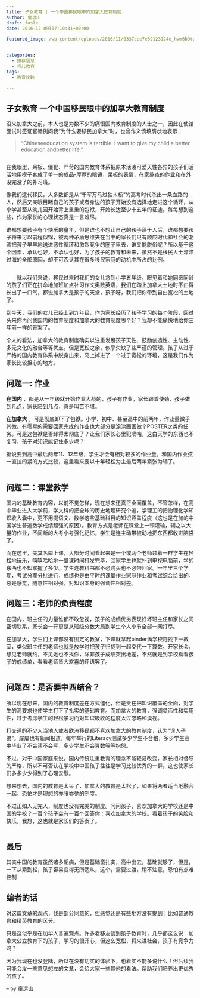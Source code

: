 ```yaml
---
title: 子女教育 | 一个中国移民眼中的加拿大教育制度
author: 童远山
draft: fasle
date: 2016-12-09T07:19:31+00:00

featured_image: /wp-content/uploads/2016/11/0337cee7e59123124e_hwm6b9tzh.jpg


categories:
  - 推荐信息
  - 育儿教育
tags:
  - 教育比较

---
```

## 子女教育 一个中国移民眼中的加拿大教育制度

没来加拿大之前，本人也是为数不少的痛恨国内教育制度的人士之一，因此在使馆面试时签证官循例问我“为什么要移民加拿大”时，也曾作义愤填膺状地表示：

> “Chineseeducation system is terrible. I want to give my child a better education andbetter life.”<figure>

<img decoding="async" src="http://ocai8wgoe.bkt.clouddn.com/img/img_30.jpg" alt="" /> </figure> 

在我眼里，呆板、僵化、严苛的国内教育体系把原本活泼可爱天性各异的孩子们活活地用模子套成了单一的成品-厚厚的眼镜，呆板的表情，在家熬夜的作业和在外没完没了的补习班。

像我们这代移民，大多数都是从“千军万马过独木桥”的高考时代杀出一条血路的人，然后又亲眼目睹自己的孩子或者身边的孩子开始没有选择地走进这个循环，从小学甚至从幼儿园开始背上重重的包袱，开始长达至少十五年的征途。每每想到这些，作为家长的心理状态真是一言难尽。

谁都想要孩子有个快乐的童年，但是谁也不想让自己的孩子落于人后，谁都想要孩子将来可以前程似锦，被两种矛盾思维夹在当中的家长们只有顺应时代和社会的潮流把孩子早早地送进恶性循环和激烈竞争的圈子里去，谁又能脱俗呢？所以基于这个因素，承认也好，不承认也好，为了孩子的教育和未来，虽然不是移民人士漂洋过海的全部原因，却不可否认其在很多移民家庭的动机中所占的比例。<figure>

<img decoding="async" src="http://ocai8wgoe.bkt.clouddn.com/img/img_02.jpeg" alt="" /> </figure> 

　　就以我们来说，移民过来时我们的女儿念到小学五年级，眼见着和她同级同龄的孩子们正在拼命地加班加点补习作文奥数英语，我们在踏上加拿大土地时不由得长出了一口气，都说加拿大是孩子的天堂，孩子呀，我们把你带到自由宽松的土地了。

到今天，我们的女儿已经上到九年级，作为家长经历了孩子学习的每个阶段，回过头来你再问我国内的教育制度和加拿大的教育制度哪个好？我却不能痛快地给你三年前一样的答案了。

个人的看法，加拿大的教育制度确实以注重发展孩子天性、鼓励创造性、主动性、多元文化的融合等等优点。但是宽松之余，似乎欠缺了些严谨的管理。孩子从过于严格的国内教育体系中脱身出来，马上掉进了一个过于宽松的环境，这是我们作为家长比较担心的地方。

## 问题一: 作业

**在国内** ，都是从一年级就开始作业大战的，孩子有作业，家长跟着使劲，孩子做到几点，家长陪到几点，真是叫苦不堪。

**在加拿大** ，可是彻底卸下了包袱。小学、初中、甚至高中的前两年，作业量微乎其微。有零星的需要回家完成的作业也大部分是涂涂画画做个POSTER之类的任务。可是这包袱是否卸得太彻底了？让我们家长心里犯嘀咕，这白天学的东西也不复习，孩子对知识能记住多少呢？

据说要到高中最后两年11、12年级，学生才会有相对较多的作业量。和国内作业弦一直拉的紧的方式比较，这里看来要以十年轻松为主最后两年紧张为辅了。<figure>

<img decoding="async" src="http://ocai8wgoe.bkt.clouddn.com/postImg/16-15455522.jpg" alt="" /> </figure> 

## 问题二：课堂教学

国内的基础教育内容，以前不觉怎样，现在想来还真正全面覆盖，不管怎样，在高中毕业进入大学前，学文科的把全球的历史地理研究个遍，学理工的把物理化学知识收入囊中，更不用提语文、数学这些基础科目的知识涵盖程度（这也是在加的中国学生普遍数学成绩超强的原因）。教育方式是老师在课堂上一顿灌输，辅之以大量的作业，不间断的大考小考强化记忆，学生是连主动带被动地把东西都收进脑袋了。

而在这里，美其名曰上课，大部分时间看起来是一个或两个老师领着一群学生在轻松地玩乐，嘻嘻哈哈地一堂课时间打发完毕，回家学生也就扑到电视电脑前，学的东西也不知掌握了多少。学生连教科书都不必购买也不必带回家。一年里三个学期，考试分期分批进行，成绩也是由平时的课堂作业家庭作业和考试综合给出的。总是感觉，随意性相对强，对知识本身的强调性相对差。

## 问题三：老师的负责程度

在国内，班主任的力量谁都不敢忽视，孩子的成绩优劣表现好坏班主任和家长之间密切联系，家长会一开更是从班级分数大局到学生个人小节全部一网打尽。

在加拿大，学生们上课都没有固定的教室，下课就拿起binder满学校跑找下一教室，类似班主任的老师也就是放学时把孩子归拢到一起交代一下算数。开家长会，想见老师就约，不见她也不找你，除非孩子成绩突出地差，不然就是到学校看看孩子的成绩单，看看老师皆大欢喜的评语罢了。<figure>

<img decoding="async" src="http://ocai8wgoe.bkt.clouddn.com/img/img_58.jpg" alt="" /> </figure> 

## 问题四：是否要中西结合？

所以现在想来，国内的教育制度差在方式僵化，但是贵在把知识覆盖的全面，对学生的高要求也使学生打下了扎实的基础教育。而加拿大的教育，强调灵活性和实用性，过于考虑学生的轻松学习而对知识吸收的程度太过忽略和漠视。

打交道的不少人当地人或者欧洲移民都不喜欢加拿大的教育制度，认为“误人子弟”。屡屡也有新闻报道，每年举行的Literacy测试多少学生不合格，多少学生高中毕业了不会读不会写，多少学生不会算数等等抱怨。

不过，对于中国家庭来说，国内传统注重教育的理念不能轻易改变，家长相对督导的严格，所以不可否认在学校中中国孩子往往是学习比较优秀的一群。这也使家长们多多少少得到了心理安慰。

想来想去，国内的教育是太呆了，加拿大的教育是太松了，如果将两者适当地融合一起，恐怕才是理想的亦张亦弛的制度。

不过正如人无完人，制度也没有完美的制度。问问孩子，喜欢加拿大的学校还是中国的学校？一百个孩子会有一百个回答你：喜欢加拿大的学校。看着孩子的笑脸和快乐，我想，这也就是家长们的答案了。<figure>

<img decoding="async" src="http://ocai8wgoe.bkt.clouddn.com/img/img_111.jpg" alt="" /> </figure> 

## 最后

其实中国的教育虽然诸多诟病，但是基础蛮扎实，高中出去，基础就够了，但是，一下从紧到松，孩子容易变得无所适从，这个，需要过渡，稍不注意，恐怕有点难控制

## 编者的话

对这篇文章的观点，我是部分同意的，但感觉还是有些地方没有提到：比如普通教育和精英教育的区分。

只是这似乎是在加华人普遍观点。许多老移友谈到孩子教育时，几乎都这么说：加拿大公立教育下的孩子，学习的很开心，但这么宽松，将来进社会，孩子有竞争力吗？

因为我现在也没登陆，所以在没有切实的体验下，也着实不能多说什么！但后续我可能会发一些意见想左的文章，会给大家一些其他的看法。帮助我们培养出更优秀的孩子。

– by 童远山